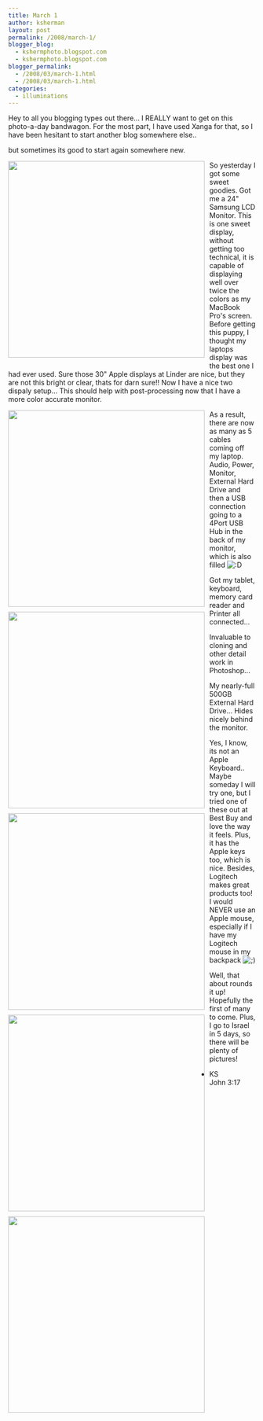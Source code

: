 ```yaml
---
title: March 1
author: ksherman
layout: post
permalink: /2008/march-1/
blogger_blog:
  - kshermphoto.blogspot.com
  - kshermphoto.blogspot.com
blogger_permalink:
  - /2008/03/march-1.html
  - /2008/03/march-1.html
categories:
  - illuminations
---
```


Hey to all you blogging types out there... I REALLY want to get on this
photo-a-day bandwagon. For the most part, I have used Xanga for that, so I have
been hesitant to start another blog somewhere else..

but sometimes its good to start again somewhere new.

<a href="http://www.kshermphoto.com/Misc/Blogger/Desk-6.jpg"><img style="margin: 0pt 10px 10px 0pt; float: left; cursor: pointer; width: 400px;" src="http://www.kshermphoto.com/Misc/Blogger/Desk-6.jpg" alt="" border="0" /></a>

So yesterday I got some sweet goodies. Got me a 24" Samsung LCD Monitor. This is
one sweet display, without getting too technical, it is capable of displaying
well over twice the colors as my MacBook Pro's screen. Before getting this
puppy, I thought my laptops display was the best one I had ever used. Sure those
30" Apple displays at Linder are nice, but they are not this bright or clear,
thats for darn sure!! Now I have a nice two dispaly setup... This should help
with post-processing now that I have a more color accurate monitor.

<a href="http://www.kshermphoto.com/Misc/Blogger/Desk-1.jpg"><img style="margin: 0pt 10px 10px 0pt; float: left; cursor: pointer; width: 400px;" src="http://www.kshermphoto.com/Misc/Blogger/Desk-1.jpg" alt="" border="0" /></a>

As a result, there are now as many as 5 cables coming off my laptop. Audio,
Power, Monitor, External Hard Drive and then a USB connection going to a 4Port
USB Hub in the back of my monitor, which is also filled
<img src="http://kshermphoto.com/wp-includes/images/smilies/icon_biggrin.gif" alt=":D" class="wp-smiley" />

<a href="http://www.kshermphoto.com/Misc/Blogger/Desk-3.jpg"><img style="margin: 0pt 10px 10px 0pt; float: left; cursor: pointer; width: 400px;" src="http://www.kshermphoto.com/Misc/Blogger/Desk-3.jpg" alt="" border="0" /></a>

Got my tablet, keyboard, memory card reader and Printer all connected...

<a href="http://www.kshermphoto.com/Misc/Blogger/Desk-2.jpg"><img style="margin: 0pt 10px 10px 0pt; float: left; cursor: pointer; width: 400px;" src="http://www.kshermphoto.com/Misc/Blogger/Desk-2.jpg" alt="" border="0" /></a>

Invaluable to cloning and other detail work in Photoshop...

<a href="http://www.kshermphoto.com/Misc/Blogger/Desk-4.jpg"><img style="margin: 0pt 10px 10px 0pt; float: left; cursor: pointer; width: 400px;" src="http://www.kshermphoto.com/Misc/Blogger/Desk-4.jpg" alt="" border="0" /></a>

My nearly-full 500GB External Hard Drive... Hides nicely behind the monitor.

<a href="http://www.kshermphoto.com/Misc/Blogger/Desk-5.jpg"><img style="margin: 0pt 10px 10px 0pt; float: left; cursor: pointer; width: 400px;" src="http://www.kshermphoto.com/Misc/Blogger/Desk-5.jpg" alt="" border="0" /></a>

Yes, I know, its not an Apple Keyboard.. Maybe someday I will try one, but I
tried one of these out at Best Buy and love the way it feels. Plus, it has the
Apple keys too, which is nice. Besides, Logitech makes great products too! I
would NEVER use an Apple mouse, especially if I have my Logitech mouse in my
backpack
<img src="http://kshermphoto.com/wp-includes/images/smilies/icon_wink.gif" alt=";)" class="wp-smiley" />

Well, that about rounds it up! Hopefully the first of many to come. Plus, I go
to Israel in 5 days, so there will be plenty of pictures!

* KS\
  John 3:17
